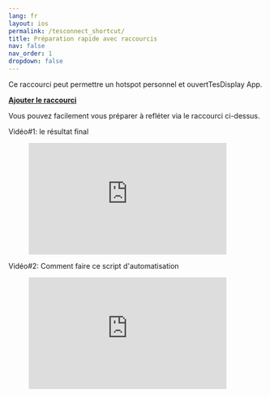 ```yaml
---
lang: fr
layout: ios
permalink: /tesconnect_shortcut/
title: Préparation rapide avec raccourcis
nav: false
nav_order: 1
dropdown: false
---
```

<!-- _pages/tesconnect_manual.md -->

Ce raccourci peut permettre un hotspot personnel et ouvertTesDisplay App.
<p> <b> <a href = "https://www.icloud.com/shortcuts/4422ab0bae34465fbd293ed878812e23" > Ajouter le raccourci </a> </b> </p>

Vous pouvez facilement vous préparer à refléter via le raccourci ci-dessus.

Vidéo#1: le résultat final
<!-- blank line -->
<figure class= "video-container" >
  <iframe width= "390"  height= "220"  src= "https://www.youtube.com/embed/RuW6pdcY930"  frameborder= "0"  allowfullscreen= "true" > </iframe>
</figure>
<!-- blank line -->

Vidéo#2: Comment faire ce script d'automatisation
<!-- blank line -->
<figure class= "video-container" >
  <iframe width= "390"  height= "220"  src= "https://www.youtube.com/embed/1BsxD9QPwvg"  frameborder= "0"  allowfullscreen= "true" > </iframe>
</figure>
<!-- blank line -->


